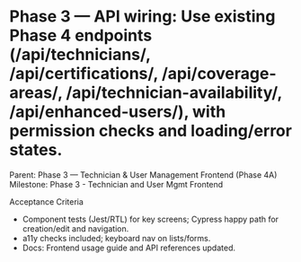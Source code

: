 # Phase 3 — API wiring: Use existing Phase 4 endpoints (/api/technicians/, /api/certifications/, /api/coverage-areas/, /api/technician-availability/, /api/enhanced-users/), with permission checks and loading/error states.

Parent: Phase 3 — Technician & User Management Frontend (Phase 4A)
Milestone: Phase 3 - Technician and User Mgmt Frontend

Acceptance Criteria
- Component tests (Jest/RTL) for key screens; Cypress happy path for creation/edit and navigation.
- a11y checks included; keyboard nav on lists/forms.
- Docs: Frontend usage guide and API references updated.
